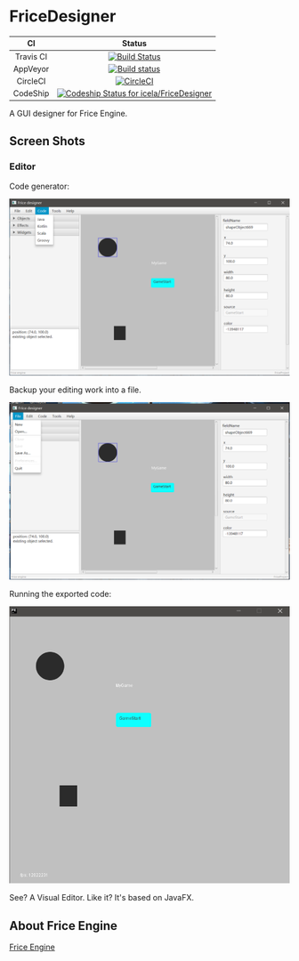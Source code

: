 # FriceDesigner

CI|Status
:---:|:---:
Travis CI|[![Build Status](https://travis-ci.org/icela/FriceDesigner.svg?branch=master)](https://travis-ci.org/icela/FriceDesigner)
AppVeyor|[![Build status](https://ci.appveyor.com/api/projects/status/qbkbo8o59837nbbn/branch/master?svg=true)](https://ci.appveyor.com/project/ice1000/fricedesigner/branch/master)
CircleCI|[![CircleCI](https://circleci.com/gh/icela/FriceDesigner.svg?style=svg)](https://circleci.com/gh/icela/FriceDesigner)
CodeShip|[![Codeship Status for icela/FriceDesigner](https://app.codeship.com/projects/b0e917b0-61fa-0135-d48c-76c7a8899292/status?branch=master)](https://app.codeship.com/projects/239721)

A GUI designer for Frice Engine.

## Screen Shots

### Editor

Code generator:

![](./art/01.png)<br/>

Backup your editing work into a file.

![](./art/02.png)<br/>

Running the exported code:

![](./art/03.png)<br/>

See? A Visual Editor. Like it? It's based on JavaFX.

## About Frice Engine

[Frice Engine](https://github.com/icela/FriceEngine)
